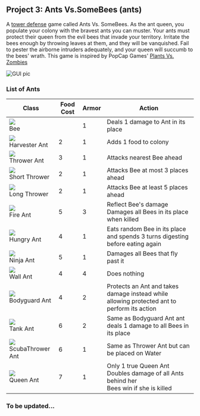 ## Project 3: Ants Vs.SomeBees (ants)
A [tower defense](https://en.wikipedia.org/wiki/Tower_defense) game called Ants Vs. SomeBees. As the ant queen, you populate your colony with the bravest ants you can muster. Your ants must protect their queen from the evil bees that invade your territory. Irritate the bees enough by throwing leaves at them, and they will be vanquished. Fail to pester the airborne intruders adequately, and your queen will succumb to the bees' wrath. This game is inspired by PopCap Games' [Plants Vs. Zombies](https://en.wikipedia.org/wiki/Tower_defense)

![GUI pic](https://github.com/nam-m/CS61A-Projects/blob/master/ants/assets/splash.png?raw=true)

### List of Ants

Class | Food Cost | Armor | Action
-|-|-|-
![](https://github.com/nam-m/CS61A-Projects/blob/master/ants/assets/insects/bee.gif?raw=true) <br> Bee |  | 1 | Deals 1 damage to Ant in its place
![](https://github.com/nam-m/CS61A-Projects/blob/master/ants/assets/insects/ant_harvester.gif?raw=true) <br> Harvester Ant | 2 | 1 | Adds 1 food to colony
![](https://github.com/nam-m/CS61A-Projects/blob/master/ants/assets/insects/ant_thrower.gif?raw=true) <br> Thrower Ant | 3 | 1 | Attacks nearest Bee ahead
![](https://github.com/nam-m/CS61A-Projects/blob/master/ants/assets/insects/ant_shortthrower.gif?raw=true) <br> Short Thrower | 2 | 1 | Attacks Bee at most 3 places ahead
![](https://github.com/nam-m/CS61A-Projects/blob/master/ants/assets/insects/ant_longthrower.gif?raw=true) <br> Long Thrower | 2 | 1 | Attacks Bee at least 5 places ahead
![](https://github.com/nam-m/CS61A-Projects/blob/master/ants/assets/insects/ant_fire.gif?raw=true) <br> Fire Ant | 5 | 3 | Reflect Bee's damage <br> Damages all Bees in its place when killed
![](https://github.com/nam-m/CS61A-Projects/blob/master/ants/assets/insects/ant_hungry.gif?raw=true) <br> Hungry Ant | 4 | 1 | Eats random Bee in its place and spends 3 turns digesting before eating again
![](https://github.com/nam-m/CS61A-Projects/blob/master/ants/assets/insects/ant_ninja.gif?raw=true) <br> Ninja Ant | 5 | 1 | Damages all Bees that fly past it
![](https://github.com/nam-m/CS61A-Projects/blob/master/ants/assets/insects/ant_wall.gif?raw=true) <br> Wall Ant | 4 | 4 | Does nothing
![](https://github.com/nam-m/CS61A-Projects/blob/master/ants/assets/insects/ant_bodyguard.gif?raw=true) <br> Bodyguard Ant | 4 | 2 | Protects an Ant and takes damage instead while allowing protected ant to perform its action
![](https://github.com/nam-m/CS61A-Projects/blob/master/ants/assets/insects/ant_tank.gif?raw=true) <br> Tank Ant | 6 | 2 | Same as Bodyguard Ant ant deals 1 damage to all Bees in its place
![](https://github.com/nam-m/CS61A-Projects/blob/master/ants/assets/insects/ant_scuba.gif?raw=true) <br> ScubaThrower Ant | 6 | 1 | Same as Thrower Ant but can be placed on Water
![](https://github.com/nam-m/CS61A-Projects/blob/master/ants/assets/insects/ant_queen.gif?raw=true) <br> Queen Ant | 7 | 1 | Only 1 true Queen Ant <br> Doubles damage of all Ants behind her <br> Bees win if she is killed 


### To be updated...




